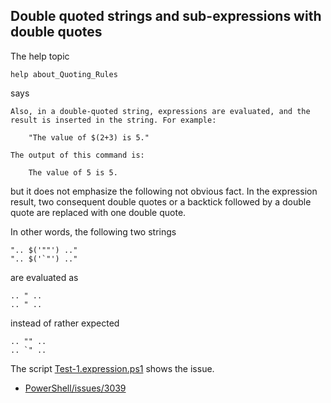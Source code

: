 
## Double quoted strings and sub-expressions with double quotes

The help topic

    help about_Quoting_Rules

says

    Also, in a double-quoted string, expressions are evaluated, and the
    result is inserted in the string. For example:

        "The value of $(2+3) is 5."

    The output of this command is:

        The value of 5 is 5.

but it does not emphasize the following not obvious fact. In the expression
result, two consequent double quotes or a backtick followed by a double quote
are replaced with one double quote.

In other words, the following two strings

```
".. $('""') .."
".. $('`"') .."
```

are evaluated as

```
.. " ..
.. " ..
```

instead of rather expected

```
.. "" ..
.. `" ..
```

The script [Test-1.expression.ps1](Test-1.expression.ps1) shows the issue.

- [PowerShell/issues/3039](https://github.com/PowerShell/PowerShell/issues/3039)
